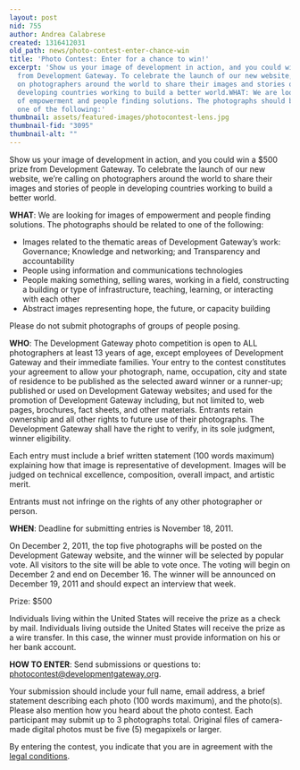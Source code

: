 ```yaml
---
layout: post
nid: 755
author: Andrea Calabrese
created: 1316412031
old_path: news/photo-contest-enter-chance-win
title: 'Photo Contest: Enter for a chance to win!'
excerpt: 'Show us your image of development in action, and you could win a $500 prize
  from Development Gateway. To celebrate the launch of our new website, we’re calling
  on photographers around the world to share their images and stories of people in
  developing countries working to build a better world.WHAT: We are looking for images
  of empowerment and people finding solutions. The photographs should be related to
  one of the following:'
thumbnail: assets/featured-images/photocontest-lens.jpg
thumbnail-fid: "3095"
thumbnail-alt: ""
---
```


Show us your image of development in action, and you could win a $500 prize from Development Gateway. To celebrate the launch of our new website, we’re calling on photographers around the world to share their images and stories of people in developing countries working to build a better world.

**WHAT**: We are looking for images of empowerment and people finding solutions. The photographs should be related to one of the following:

- Images related to the thematic areas of Development Gateway’s work: Governance; Knowledge and networking; and Transparency and accountability
- People using information and communications technologies
- People making something, selling wares, working in a field, constructing a building or type of infrastructure, teaching, learning, or interacting with each other
- Abstract images representing hope, the future, or capacity building

Please do not submit photographs of groups of people posing.

**WHO**: The Development Gateway photo competition is open to ALL photographers at least 13 years of age, except employees of Development Gateway and their immediate families. Your entry to the contest constitutes your agreement to allow your photograph, name, occupation, city and state of residence to be published as the selected award winner or a runner-up; published or used on Development Gateway websites; and used for the promotion of Development Gateway including, but not limited to, web pages, brochures, fact sheets, and other materials. Entrants retain ownership and all other rights to future use of their photographs. The Development Gateway shall have the right to verify, in its sole judgment, winner eligibility.

Each entry must include a brief written statement (100 words maximum) explaining how that image is representative of development. Images will be judged on technical excellence, composition, overall impact, and artistic merit.

Entrants must not infringe on the rights of any other photographer or person.

**WHEN**: Deadline for submitting entries is November 18, 2011.

On December 2, 2011, the top five photographs will be posted on the Development Gateway website, and the winner will be selected by popular vote. All visitors to the site will be able to vote once. The voting will begin on December 2 and end on December 16. The winner will be announced on December 19, 2011 and should expect an interview that week.

Prize: $500

Individuals living within the United States will receive the prize as a check by mail. Individuals living outside the United States will receive the prize as a wire transfer. In this case, the winner must provide information on his or her bank account.

**HOW TO ENTER**: Send submissions or questions to: [photocontest@developmentgateway.org](mailto:photocontest@developmentgateway.org "photocontest@developmentgateway.org").

Your submission should include your full name, email address, a brief statement describing each photo (100 words maximum), and the photo(s). Please also mention how you heard about the photo contest. Each participant may submit up to 3 photographs total. Original files of camera-made digital photos must be five (5) megapixels or larger.

By entering the contest, you indicate that you are in agreement with the [legal conditions](/news/photo-contest "Photo Contest").
